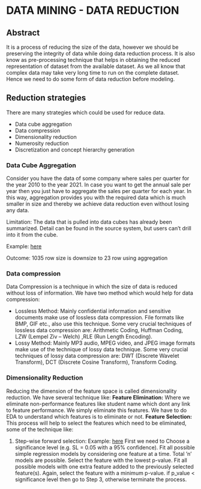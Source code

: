 # DATA MINING - DATA REDUCTION

## Abstract
It is a process of reducing the size of the data, however we should be preserving the integrity of data while doing data reduction process. It is also know as pre-processing technique that helps in obtaining the reduced representation of dataset from the available dataset. As we all know that complex data may take very long time to run on the complete dataset. Hence we need to do some form of data reduction before modeling.

## Reduction strategies
There are many strategies which could be used for reduce data. 
* Data cube aggregation
* Data compression
* Dimensionality reduction
* Numerosity reduction
* Discretization and concept hierarchy generation

### Data Cube Aggregation
Consider you have the data of some company where sales per quarter for the year 2010 to the year 2021. In case you want to get the annual sale per year then you just have to aggregate the sales per quarter for each year. In this way, aggregation provides you with the required data which is much smaller in size and thereby we achieve data reduction even without losing any data.

Limitation: 
The data that is pulled into data cubes has already been summarized. Detail can be found in the source system, but users can’t drill into it from the cube. 

Example: [here](https://github.com/Pramodgopinathan/DATA_MINING-data_reduction/blob/main/Data_Cube_Aggregation.ipynb)

Outcome: 1035 row size is downsize to 23 row using aggregation

### Data compression
Data Compression is a technique in which the size of data is reduced without loss of information.
We have two method which would help for data compression:
* Lossless Method: Mainly confidential information and sensitive documents make use of lossless data compression. File formats like BMP, GIF etc., also use this technique. Some very crucial techniques of lossless data compression are: Arithmetic Coding, Huffman Coding, LZW (Lempel Ziv – Welch) ,RLE (Run Length Encoding).
* Lossy Method: Mainly MP3 audio, MPEG video, and JPEG image formats make use of the technique of lossy data technique. Some very crucial techniques of lossy data compression are: DWT (Discrete Wavelet Transform), DCT (Discrete Cosine Transform), Transform Coding.

### Dimensionality Reduction
Reducing the dimension of the feature space is called dimensionality reduction. We have several technique like:
**Feature Elimination:** Where we eliminate non-performance features like student name which dont any link to feature performance. We simply eliminate this features. We have to do EDA to understand which features is to eliminate or not. 
**Feature Selection:** This process will help to select the features which need to be eliminated, some of the technique like:
1. Step-wise forward selection:
    Example: [here](https://github.com/Pramodgopinathan/DATA_MINING-data_reduction/blob/main/Feature_Selection.ipynb)
    First we need to Choose a significance level (e.g. SL = 0.05 with a 95% confidence).
    Fit all possible simple regression models by considering one feature at a time. Total ’n’ models are possible. 
    Select the feature with the lowest p-value.
    Fit all possible models with one extra feature added to the previously selected feature(s).
    Again, select the feature with a minimum p-value. if p_value < significance level then go to Step 3, otherwise terminate the process.

